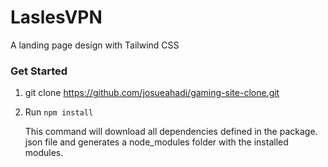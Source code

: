 # LaslesVPN
A landing page design with Tailwind CSS <br>
### Get Started
1. git clone https://github.com/josueahadi/gaming-site-clone.git

2. Run ```npm install```

    This command will download all dependencies defined in the package. json file and generates a node_modules folder with the installed modules.